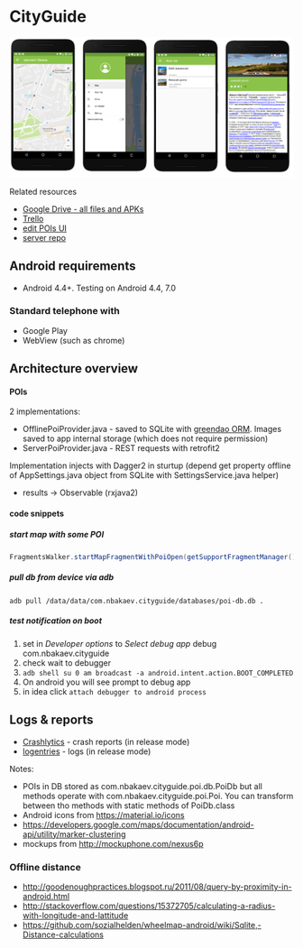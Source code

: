 # CityGuide

 ![](https://github.com/NBakaev/binary/raw/master/cityguide/all.png)

Related resources

 - [Google Drive - all files and APKs](https://drive.google.com/open?id=0BzCXhxh5Y3--WlVnV2JOZDdpVzg)
 - [Trello](https://trello.com/b/CvkJB18L/hse-cityguide)
 - [edit POIs UI](https://cityguide.nbakaev.com)
 - [server repo](https://github.com/NBakaev/cityguide-server)

## Android requirements
 - Android 4.4+. Testing on Android 4.4, 7.0

### Standard telephone with
 - Google Play
 - WebView (such as chrome)
 
## Architecture overview

#### POIs

2 implementations:

 - OfflinePoiProvider.java - saved to SQLite with [greendao ORM](http://greenrobot.org/greendao/documentation/). Images saved to app internal storage (which does not require permission)
 - ServerPoiProvider.java - REST requests with retrofit2

Implementation injects with Dagger2 in sturtup (depend get property offline of AppSettings.java object from SQLite with SettingsService.java helper)

 - results -> Observable (rxjava2)
 

#### code snippets

##### start map with some POI
```java
FragmentsWalker.startMapFragmentWithPoiOpen(getSupportFragmentManager(), poiId);
```

##### pull db from device via adb
`adb pull /data/data/com.nbakaev.cityguide/databases/poi-db.db .`

##### test notification on boot

 1. set in _Developer options_ to _Select debug app_ debug com.nbakaev.cityguide
 2. check wait to debugger
 3. `adb shell su 0 am broadcast -a android.intent.action.BOOT_COMPLETED`
 4. On android you will see prompt to debug app
 4. in idea click `attach debugger to android process`

## Logs & reports
 - [Crashlytics](https://fabric.io) - crash reports (in release mode)
 - [logentries](https://logentries.com) - logs (in release mode)

Notes:
 - POIs in DB stored as com.nbakaev.cityguide.poi.db.PoiDb but all methods operate with com.nbakaev.cityguide.poi.Poi. You can transform between tho methods with static methods of PoiDb.class
 - Android icons from https://material.io/icons
 - https://developers.google.com/maps/documentation/android-api/utility/marker-clustering
 - mockups from http://mockuphone.com/nexus6p

### Offline distance
 - http://goodenoughpractices.blogspot.ru/2011/08/query-by-proximity-in-android.html
 - http://stackoverflow.com/questions/15372705/calculating-a-radius-with-longitude-and-lattitude
 - https://github.com/sozialhelden/wheelmap-android/wiki/Sqlite,-Distance-calculations
